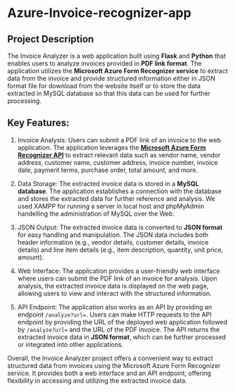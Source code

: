 # Azure-Invoice-recognizer-app

## Project Description
The Invoice Analyzer is a web application built using **Flask** and **Python** that enables users to analyze invoices provided in **PDF link format**. The application utilizes the **Microsoft Azure Form Recognizer service** to extract data from the invoice and provide structured information either in JSON format file for download from the website itself or to store the data extracted in MySQL database so that this data can be used for further processing.

## Key Features:

1. Invoice Analysis: Users can submit a PDF link of an invoice to the web application. The application leverages the [**Microsoft Azure Form Recognizer API**](https://learn.microsoft.com/en-us/azure/applied-ai-services/form-recognizer/quickstarts/get-started-sdks-rest-api?view=form-recog-3.0.0&preserve-view=true&pivots=programming-language-java) to extract relevant data such as vendor name, vendor address, customer name, customer address, invoice number, invoice date, payment terms, purchase order, total amount, and more.

2. Data Storage: The extracted invoice data is stored in a **MySQL database**. The application establishes a connection with the database and stores the extracted data for further reference and analysis. We used XAMPP for running a server in local host and phpMyAdmin handelling the administration of MySQL over the Web.

3. JSON Output: The extracted invoice data is converted to **JSON format** for easy handling and manipulation. The JSON data includes both header information (e.g., vendor details, customer details, invoice details) and line item details (e.g., item description, quantity, unit price, amount).

4. Web Interface: The application provides a user-friendly web interface where users can submit the PDF link of an invoice for analysis. Upon analysis, the extracted invoice data is displayed on the web page, allowing users to view and interact with the structured information.

5. API Endpoint: The application also works as an API by providing an endpoint `/analyze?url=`. Users can make HTTP requests to the API endpoint by providing the URL of the deployed web application followed by `/analyze?url=` and the URL of the PDF invoice. The API returns the extracted invoice data in **JSON format**, which can be further processed or integrated into other applications.

Overall, the Invoice Analyzer project offers a convenient way to extract structured data from invoices using the Microsoft Azure Form Recognizer service. It provides both a web interface and an API endpoint, offering flexibility in accessing and utilizing the extracted invoice data.
